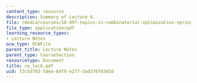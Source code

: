 ```yaml
---
content_type: resource
description: Summary of Lecture 6.
file: /media/courses/18-997-topics-in-combinatorial-optimization-spring-2004/72c5d7935dea64f0e2773ad376f83d5d_co_lec6.pdf
file_type: application/pdf
learning_resource_types:
- Lecture Notes
ocw_type: OCWFile
parent_title: Lecture Notes
parent_type: CourseSection
resourcetype: Document
title: co_lec6.pdf
uid: 72c5d793-5dea-64f0-e277-3ad376f83d5d
---
```


